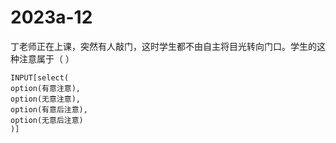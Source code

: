 # 2023a-12
丁老师正在上课，突然有人敲门，这时学生都不由自主将目光转向门口。学生的这种注意属于（ ）
```meta-bind
INPUT[select(
option(有意注意),
option(无意注意),
option(有意后注意),
option(无意后注意)
)]
```